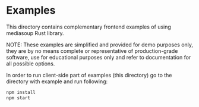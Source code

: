 # Examples
This directory contains complementary frontend examples of using mediasoup Rust library.

NOTE: These examples are simplified and provided for demo purposes only, they are 
by no means complete or representative of production-grade software, use for 
educational purposes only and refer to documentation for all possible options.

In order to run client-side part of examples (this directory) go to the 
directory with example and run following:

```bash
npm install
npm start
```

